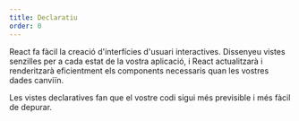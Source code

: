 ```yaml
---
title: Declaratiu
order: 0
---
```


React fa fàcil la creació d'interfícies d'usuari interactives. Dissenyeu vistes senzilles per a cada estat de la vostra aplicació, i React actualitzarà i renderitzarà eficientment els components necessaris quan les vostres dades canviïn.

Les vistes declaratives fan que el vostre codi sigui més previsible i més fàcil de depurar.
